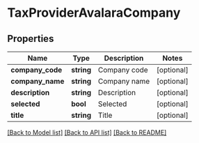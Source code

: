 # TaxProviderAvalaraCompany

## Properties
Name | Type | Description | Notes
------------ | ------------- | ------------- | -------------
**company_code** | **string** | Company code | [optional] 
**company_name** | **string** | Company name | [optional] 
**description** | **string** | Description | [optional] 
**selected** | **bool** | Selected | [optional] 
**title** | **string** | Title | [optional] 

[[Back to Model list]](../README.md#documentation-for-models) [[Back to API list]](../README.md#documentation-for-api-endpoints) [[Back to README]](../README.md)


